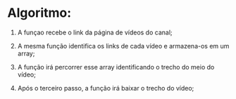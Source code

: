 # Algoritmo:

1. A funçao recebe o link da página de vídeos do canal;

2. A mesma função identifica os links de cada vídeo e armazena-os em um array;

3. A função irá percorrer esse array identificando o trecho do meio do vídeo;

4. Após o terceiro passo, a função irá baixar o trecho do vídeo;
